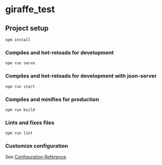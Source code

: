 # giraffe_test

## Project setup
```
npm install
```

### Compiles and hot-reloads for development
```
npm run serve
```

### Compiles and hot-reloads for development with json-server
```
npm run start
```

### Compiles and minifies for production
```
npm run build
```

### Lints and fixes files
```
npm run lint
```

### Customize configuration
See [Configuration Reference](https://cli.vuejs.org/config/).
